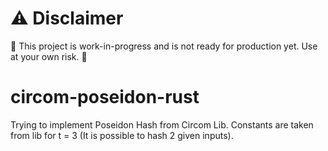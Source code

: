 # ⚠️ Disclaimer
🚧 This project is work-in-progress and is not ready for production yet. Use at your own risk. 🚧

# circom-poseidon-rust
Trying to implement Poseidon Hash from Circom Lib.
Constants are taken from lib for t = 3 (It is possible to hash 2 given inputs).

